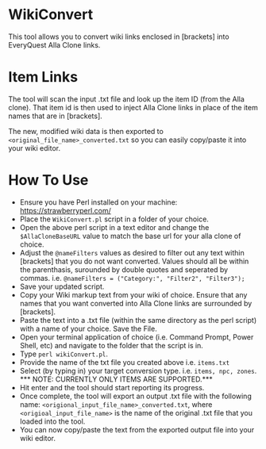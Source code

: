 # WikiConvert

This tool allows you to convert wiki links enclosed in [brackets] into EveryQuest Alla Clone links.

# Item Links
The tool will scan the input .txt file and look up the item ID (from the Alla clone). That item id is then used to inject Alla Clone links in place of the item names
that are in [brackets]. 

The new, modified wiki data is then exported to `<original_file_name>_converted.txt` so you can easily copy/paste it into your wiki editor.


# How To Use

- Ensure you have Perl installed on your machine: https://strawberryperl.com/
- Place the `WikiConvert.pl` script in a folder of your choice.
- Open the above perl script in a text editor and change the `$AllaCloneBaseURL` value to match the base url for your alla clone of choice.
- Adjust the `@nameFilters` values as desired to filter out any text within [brackets] that you do not want converted. Values should all be within the parenthasis, 
surounded by double quotes and seperated by commas. i.e. `@nameFilters = ("Category:", "Filter2", "Filter3");`
- Save your updated script.
- Copy your Wiki markup text from your wiki of choice. Ensure that any names that you want converted into Alla Clone links are surrounded by [brackets].
- Paste the text into a .txt file (within the same directory as the perl script) with a name of your choice. Save the File.
- Open your terminal application of choice (i.e. Command Prompt, Power Shell, etc) and navigate to the folder that the script is in.
- Type `perl wikiConvert.pl`.
- Provide the name of the txt file you created above i.e. `items.txt`
- Select (by typing in) your target conversion type. i.e. `items, npc, zones`. *** NOTE: CURRENTLY ONLY ITEMS ARE SUPPORTED.***
- Hit enter and the tool should start reporting its progress.
- Once complete, the tool will export an output .txt file with the following name: `<origional_input_file_name>_converted.txt`, where `<origioal_input_file_name>` 
is the name of the original .txt file that you loaded into the tool.
- You can now copy/paste the text from the exported output file into your wiki editor. 
